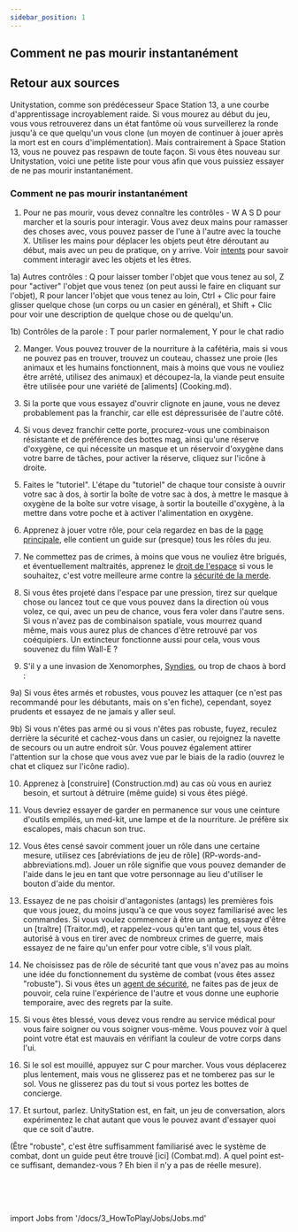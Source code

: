 ```yaml
---
sidebar_position: 1
---
```


## Comment ne pas mourir instantanément

## Retour aux sources

Unitystation, comme son prédécesseur Space Station 13, a une courbe d'apprentissage incroyablement raide. Si vous mourez au début du jeu, vous vous retrouverez dans un état fantôme où vous surveillerez la ronde jusqu'à ce que quelqu'un vous clone (un moyen de continuer à jouer après la mort est en cours d'implémentation). Mais contrairement à Space Station 13, vous ne pouvez pas respawn de toute façon. Si vous êtes nouveau sur Unitystation, voici une petite liste pour vous afin que vous puissiez essayer de ne pas mourir instantanément.


### Comment ne pas mourir instantanément

1) Pour ne pas mourir, vous devez connaître les contrôles - W A S D pour marcher et la souris pour interagir. Vous avez deux mains pour ramasser des choses avec, vous pouvez passer de l'une à l'autre avec la touche X. Utiliser les mains pour déplacer les objets peut être déroutant au début, mais avec un peu de pratique, on y arrive. Voir [intents](Intents.md) pour savoir comment interagir avec les objets et les êtres.

1a) Autres contrôles : Q pour laisser tomber l'objet que vous tenez au sol, Z pour "activer" l'objet que vous tenez (on peut aussi le faire en cliquant sur l'objet), R pour lancer l'objet que vous tenez au loin, Ctrl + Clic pour faire glisser quelque chose (un corps ou un casier en général), et Shift + Clic pour voir une description de quelque chose ou de quelqu'un.

1b) Contrôles de la parole : T pour parler normalement, Y pour le chat radio


2) Manger. Vous pouvez trouver de la nourriture à la cafétéria, mais si vous ne pouvez pas en trouver, trouvez un couteau, chassez une proie (les animaux et les humains fonctionnent, mais à moins que vous ne vouliez être arrêté, utilisez des animaux) et découpez-la, la viande peut ensuite être utilisée pour une variété de [aliments] (Cooking.md).


3) Si la porte que vous essayez d'ouvrir clignote en jaune, vous ne devez probablement pas la franchir, car elle est dépressurisée de l'autre côté.


4) Si vous devez franchir cette porte, procurez-vous une combinaison résistante et de préférence des bottes mag, ainsi qu'une réserve d'oxygène, ce qui nécessite un masque et un réservoir d'oxygène dans votre barre de tâches, pour activer la réserve, cliquez sur l'icône à droite.


5) Faites le "tutoriel". L'étape du "tutoriel" de chaque tour consiste à ouvrir votre sac à dos, à sortir la boîte de votre sac à dos, à mettre le masque à oxygène de la boîte sur votre visage, à sortir la bouteille d'oxygène, à la mettre dans votre poche et à activer l'alimentation en oxygène.


6) Apprenez à jouer votre rôle, pour cela regardez en bas de la [page principale](Main-page.md), elle contient un guide sur (presque) tous les rôles du jeu.


7) Ne commettez pas de crimes, à moins que vous ne vouliez être brigués, et éventuellement maltraités, apprenez le [droit de l'espace](Space-Law.md) si vous le souhaitez, c'est votre meilleure arme contre la [sécurité de la merde](Shitsec.md).


8) Si vous êtes projeté dans l'espace par une pression, tirez sur quelque chose ou lancez tout ce que vous pouvez dans la direction où vous volez, ce qui, avec un peu de chance, vous fera voler dans l'autre sens. Si vous n'avez pas de combinaison spatiale, vous mourrez quand même, mais vous aurez plus de chances d'être retrouvé par vos coéquipiers. Un extincteur fonctionne aussi pour cela, vous vous souvenez du film Wall-E ?


9) S'il y a une invasion de Xenomorphes, [Syndies](Nuclear-Emergency.md), ou trop de chaos à bord :


9a) Si vous êtes armés et robustes, vous pouvez les attaquer (ce n'est pas recommandé pour les débutants, mais on s'en fiche), cependant, soyez prudents et essayez de ne jamais y aller seul.


9b) Si vous n'êtes pas armé ou si vous n'êtes pas robuste, fuyez, reculez derrière la sécurité et cachez-vous dans un casier, ou rejoignez la navette de secours ou un autre endroit sûr. Vous pouvez également attirer l'attention sur la chose que vous avez vue par le biais de la radio (ouvrez le chat et cliquez sur l'icône radio).


10) Apprenez à [construire] (Construction.md) au cas où vous en auriez besoin, et surtout à détruire (même guide) si vous êtes piégé.


11) Vous devriez essayer de garder en permanence sur vous une ceinture d'outils empilés, un med-kit, une lampe et de la nourriture. Je préfère six escalopes, mais chacun son truc.


12) Vous êtes censé savoir comment jouer un rôle dans une certaine mesure, utilisez ces [abréviations de jeu de rôle] (RP-words-and-abbreviations.md). Jouer un rôle signifie que vous pouvez demander de l'aide dans le jeu en tant que votre personnage au lieu d'utiliser le bouton d'aide du mentor.


13) Essayez de ne pas choisir d'antagonistes (antags) les premières fois que vous jouez, du moins jusqu'à ce que vous soyez familiarisé avec les commandes. Si vous voulez commencer à être un antag, essayez d'être un [traître] (Traitor.md), et rappelez-vous qu'en tant que tel, vous êtes autorisé à vous en tirer avec de nombreux crimes de guerre, mais essayez de ne faire qu'un enfer pour votre cible, s'il vous plaît.


14) Ne choisissez pas de rôle de sécurité tant que vous n'avez pas au moins une idée du fonctionnement du système de combat (vous êtes assez "robuste"). Si vous êtes un [agent de sécurité](Security.md), ne faites pas de jeux de pouvoir, cela ruine l'expérience de l'autre et vous donne une euphorie temporaire, avec des regrets par la suite.


15) Si vous êtes blessé, vous devez vous rendre au service médical pour vous faire soigner ou vous soigner vous-même. Vous pouvez voir à quel point votre état est mauvais en vérifiant la couleur de votre corps dans l'ui.


16) Si le sol est mouillé, appuyez sur C pour marcher. Vous vous déplacerez plus lentement, mais vous ne glisserez pas et ne tomberez pas sur le sol. Vous ne glisserez pas du tout si vous portez les bottes de concierge.

17) Et surtout, parlez. UnityStation est, en fait, un jeu de conversation, alors expérimentez le chat autant que vous le pouvez avant d'essayer quoi que ce soit d'autre.

(Être "robuste", c'est être suffisamment familiarisé avec le système de combat, dont un guide peut être trouvé [ici] (Combat.md). A quel point est-ce suffisant, demandez-vous ? Eh bien il n'y a pas de réelle mesure).

  <br/>
<br/>
<br/>

import Jobs from '/docs/3_HowToPlay/Jobs/Jobs.md'

<Jobs />
